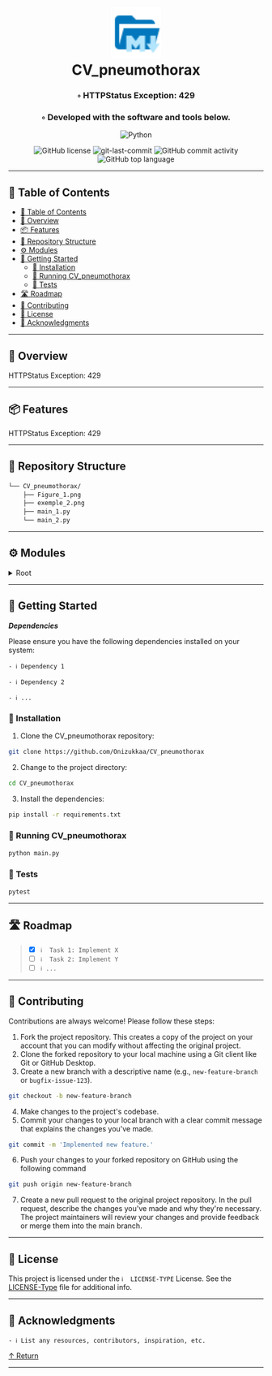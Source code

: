 <div align="center">
<h1 align="center">
<img src="https://raw.githubusercontent.com/PKief/vscode-material-icon-theme/ec559a9f6bfd399b82bb44393651661b08aaf7ba/icons/folder-markdown-open.svg" width="100" />
<br>CV_pneumothorax</h1>
<h3>◦ HTTPStatus Exception: 429</h3>
<h3>◦ Developed with the software and tools below.</h3>

<p align="center">
<img src="https://img.shields.io/badge/Python-3776AB.svg?style&logo=Python&logoColor=white" alt="Python" />
</p>
<img src="https://img.shields.io/github/license/Onizukkaa/CV_pneumothorax?style&color=5D6D7E" alt="GitHub license" />
<img src="https://img.shields.io/github/last-commit/Onizukkaa/CV_pneumothorax?style&color=5D6D7E" alt="git-last-commit" />
<img src="https://img.shields.io/github/commit-activity/m/Onizukkaa/CV_pneumothorax?style&color=5D6D7E" alt="GitHub commit activity" />
<img src="https://img.shields.io/github/languages/top/Onizukkaa/CV_pneumothorax?style&color=5D6D7E" alt="GitHub top language" />
</div>

---

## 📖 Table of Contents
- [📖 Table of Contents](#-table-of-contents)
- [📍 Overview](#-overview)
- [📦 Features](#-features)
- [📂 Repository Structure](#-repository-structure)
- [⚙️ Modules](#modules)
- [🚀 Getting Started](#-getting-started)
    - [🔧 Installation](#-installation)
    - [🤖 Running CV_pneumothorax](#-running-CV_pneumothorax)
    - [🧪 Tests](#-tests)
- [🛣 Roadmap](#-roadmap)
- [🤝 Contributing](#-contributing)
- [📄 License](#-license)
- [👏 Acknowledgments](#-acknowledgments)

---


## 📍 Overview

HTTPStatus Exception: 429

---

## 📦 Features

HTTPStatus Exception: 429

---


## 📂 Repository Structure

```sh
└── CV_pneumothorax/
    ├── Figure_1.png
    ├── exemple_2.png
    ├── main_1.py
    └── main_2.py
```


---

## ⚙️ Modules

<details closed><summary>Root</summary>

| File                                                                          | Summary                   |
| ---                                                                           | ---                       |
| [main_1.py](https://github.com/Onizukkaa/CV_pneumothorax/blob/main/main_1.py) | HTTPStatus Exception: 429 |
| [main_2.py](https://github.com/Onizukkaa/CV_pneumothorax/blob/main/main_2.py) | HTTPStatus Exception: 429 |

</details>

---

## 🚀 Getting Started

***Dependencies***

Please ensure you have the following dependencies installed on your system:

`- ℹ️ Dependency 1`

`- ℹ️ Dependency 2`

`- ℹ️ ...`

### 🔧 Installation

1. Clone the CV_pneumothorax repository:
```sh
git clone https://github.com/Onizukkaa/CV_pneumothorax
```

2. Change to the project directory:
```sh
cd CV_pneumothorax
```

3. Install the dependencies:
```sh
pip install -r requirements.txt
```

### 🤖 Running CV_pneumothorax

```sh
python main.py
```

### 🧪 Tests
```sh
pytest
```

---


## 🛣 Roadmap

> - [X] `ℹ️  Task 1: Implement X`
> - [ ] `ℹ️  Task 2: Implement Y`
> - [ ] `ℹ️ ...`


---

## 🤝 Contributing

Contributions are always welcome! Please follow these steps:
1. Fork the project repository. This creates a copy of the project on your account that you can modify without affecting the original project.
2. Clone the forked repository to your local machine using a Git client like Git or GitHub Desktop.
3. Create a new branch with a descriptive name (e.g., `new-feature-branch` or `bugfix-issue-123`).
```sh
git checkout -b new-feature-branch
```
4. Make changes to the project's codebase.
5. Commit your changes to your local branch with a clear commit message that explains the changes you've made.
```sh
git commit -m 'Implemented new feature.'
```
6. Push your changes to your forked repository on GitHub using the following command
```sh
git push origin new-feature-branch
```
7. Create a new pull request to the original project repository. In the pull request, describe the changes you've made and why they're necessary.
The project maintainers will review your changes and provide feedback or merge them into the main branch.

---

## 📄 License

This project is licensed under the `ℹ️  LICENSE-TYPE` License. See the [LICENSE-Type](LICENSE) file for additional info.

---

## 👏 Acknowledgments

`- ℹ️ List any resources, contributors, inspiration, etc.`

[↑ Return](#Top)

---
